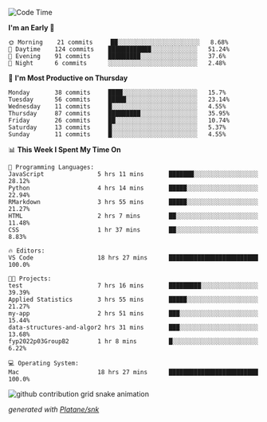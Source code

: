 <!--START_SECTION:waka-->
![Code Time](http://img.shields.io/badge/Code%20Time-89%20hrs%2053%20mins-blue)

**I'm an Early 🐤** 

```text
🌞 Morning    21 commits     ██░░░░░░░░░░░░░░░░░░░░░░░   8.68% 
🌆 Daytime    124 commits    ████████████░░░░░░░░░░░░░   51.24% 
🌃 Evening    91 commits     █████████░░░░░░░░░░░░░░░░   37.6% 
🌙 Night      6 commits      ░░░░░░░░░░░░░░░░░░░░░░░░░   2.48%

```
📅 **I'm Most Productive on Thursday** 

```text
Monday       38 commits     ████░░░░░░░░░░░░░░░░░░░░░   15.7% 
Tuesday      56 commits     █████░░░░░░░░░░░░░░░░░░░░   23.14% 
Wednesday    11 commits     █░░░░░░░░░░░░░░░░░░░░░░░░   4.55% 
Thursday     87 commits     █████████░░░░░░░░░░░░░░░░   35.95% 
Friday       26 commits     ██░░░░░░░░░░░░░░░░░░░░░░░   10.74% 
Saturday     13 commits     █░░░░░░░░░░░░░░░░░░░░░░░░   5.37% 
Sunday       11 commits     █░░░░░░░░░░░░░░░░░░░░░░░░   4.55%

```


📊 **This Week I Spent My Time On** 

```text
💬 Programming Languages: 
JavaScript               5 hrs 11 mins       ███████░░░░░░░░░░░░░░░░░░   28.12% 
Python                   4 hrs 14 mins       █████░░░░░░░░░░░░░░░░░░░░   22.94% 
RMarkdown                3 hrs 55 mins       █████░░░░░░░░░░░░░░░░░░░░   21.27% 
HTML                     2 hrs 7 mins        ██░░░░░░░░░░░░░░░░░░░░░░░   11.48% 
CSS                      1 hr 37 mins        ██░░░░░░░░░░░░░░░░░░░░░░░   8.83%

🔥 Editors: 
VS Code                  18 hrs 27 mins      █████████████████████████   100.0%

🐱‍💻 Projects: 
test                     7 hrs 16 mins       █████████░░░░░░░░░░░░░░░░   39.39% 
Applied Statistics       3 hrs 55 mins       █████░░░░░░░░░░░░░░░░░░░░   21.27% 
my-app                   2 hrs 51 mins       ███░░░░░░░░░░░░░░░░░░░░░░   15.44% 
data-structures-and-algor2 hrs 31 mins       ███░░░░░░░░░░░░░░░░░░░░░░   13.68% 
fyp2022p03GroupB2        1 hr 8 mins         █░░░░░░░░░░░░░░░░░░░░░░░░   6.22%

💻 Operating System: 
Mac                      18 hrs 27 mins      █████████████████████████   100.0%

```


<!--END_SECTION:waka-->


<!--Snake Game-->
![github contribution grid snake animation](https://raw.githubusercontent.com/viggo-gascou/viggo-gascou/output/github-contribution-grid-snake.svg)

_generated with [Platane/snk](https://github.com/Platane/snk)_
<!--Snake Game-->

